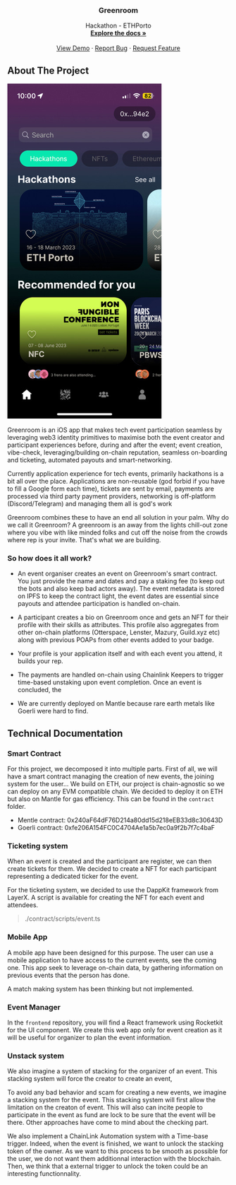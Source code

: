 
<!-- PROJECT LOGO -->
<br />
<div align="center">
  <!-- <a href="https://github.com/othneildrew/Best-README-Template">
    <img src="./logo_color.png" alt="Logo" height="80">
  </a> -->

  <h3 align="center">Greenroom</h3>

  <p align="center">
    Hackathon - ETHPorto  
    <br />
    <a href="#"><strong>Explore the docs »</strong></a>
    <br />
    <br />
    <a href="#">View Demo</a>
    ·
    <a href="#">Report Bug</a>
    ·
    <a href="#">Request Feature</a>
  </p>
</div>



<!-- ABOUT THE PROJECT -->
## About The Project

<!-- mobile -->
![Mobile App](./mobile.jpg)

Greenroom is an iOS app that makes tech event participation seamless by leveraging web3 identity primitives to maximise both the event creator and participant experiences before, during and after the event; event creation, vibe-check, leveraging/building on-chain reputation, seamless on-boarding and ticketing, automated payouts and smart-networking.

Currently application experience for tech events, primarily hackathons is a bit all over the place. Applications are non-reusable (god forbid if you have to fill a Google form each time), tickets are sent by email, payments are processed via third party payment providers, networking is off-platform (Discord/Telegram) and managing them all is god's work

Greenroom combines these to have an end all solution in your palm. 
Why do we call it Greenroom? A greenroom is an away from the lights chill-out zone where you vibe with like minded folks and cut off the noise from the crowds where rep is your invite. That's what we are building.

### So how does it all work?

- An event organiser creates an event on Greenroom's smart contract. You just provide the name and dates and pay a staking fee (to keep out the bots and also keep bad actors away). The event metadata is stored on IPFS to keep the contract light, the event dates are essential since payouts and attendee participation is handled on-chain.

- A participant creates a bio on Greenroom once and gets an NFT for their profile with their skills as attributes. This profile also aggregates from other on-chain platforms (Otterspace, Lenster, Mazury, Guild.xyz etc) along with previous POAPs from other events added to your badge. 

- Your profile is your application itself and with each event you attend, it builds your rep.

- The payments are handled on-chain using Chainlink Keepers to trigger time-based unstaking upon event completion. Once an event is concluded, the

- We are currently deployed on Mantle because rare earth metals like Goerli were hard to find. 


## Technical Documentation

### Smart Contract

For this project, we decomposed it into multiple parts. First of all, we will have a smart contract managing the creation of new events, the joining system for the user... We build on ETH, our project is chain-agnostic so we can deploy on any EVM compatible chain. We decided to deploy it on ETH but also on Mantle for gas efficiency. This can be found in the `contract` folder.

- Mentle contract: 0x240aF64dF76D214a80dd15d218eEB33d8c30643D
- Goerli contract: 0xfe206A154FC0C4704Ae1a5b7ec0a9f2b7f7c4baF 

### Ticketing system

When an event is created and the participant are register, we can then create tickets for them. We decided to create a NFT for each participant representing a dedicated ticker for the event. 

For the ticketing system, we decided to use the DappKit framework from LayerX. A script is available for creating the NFT for each event and attendees.

> ./contract/scripts/event.ts


### Mobile App

A mobile app have been designed for this purpose. The user can use a mobile application to have access to the current events, see the coming one. This app seek to leverage on-chain data, by gathering information on previous events that the person has done.

A match making system has been thinking but not implemented.


### Event Manager 

In the `frontend` repository, you will find a React framework using Rocketkit for the UI component. We create this web app only for event creation as it will be useful for organizer to plan the event information.




### Unstack system 


We also imagine a system of stacking for the organizer of an event. This stacking system will force the creator to create an event, 

To avoid any bad behavior and scam for creating a new events, we imagine a stacking system for the event. This stacking system will first allow the limitation on the creaton of event. This will also can incite people to participate in the event as fund are lock to be sure that the event will be there. 
Other approaches have come to mind about the checking part. 

We also implement a ChainLink Automation system with a Time-base trigger. Indeed, when the event is finished, we want to unlock the stacking token of the owner. As we want to this process to be smooth as possible for the user, we do not want them additionnal interaction with the blockchain. Then, we think that a external trigger to unlock the token could be an interesting functionnality.


